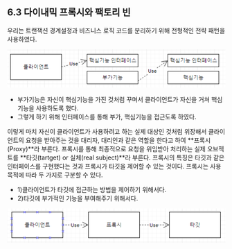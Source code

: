 ## 6.3 다이내믹 프록시와 팩토리 빈
우리는 트랜잭션 경계설정과 비즈니스 로직 코드를 분리하기 위해 전형적인 전략 패턴을 사용하였다.

<p align="center">
<img src="/images/Tobi/6.9.png"/>
</p>

- 부가기능은 자신이 핵심기능을 가진 것처럼 꾸며서 클라이언트가 자신을 거쳐 핵심기능을 사용하도록 했다.
- 그렇게 하기 위해 인터페이스를 통해 부가, 핵심기능을 접근도록 하였다.

이렇게 마치 자신이 클라이언트가 사용하려고 하는 실제 대상인 것처럼 위장해서 클라이언트의 요청을 받아주는 것을 대리자, 대리인과 같은 역할을 한다고 하여 **프록시(Proxy)**라 부른다. 
프록시를 통해 최종적으로 요청을 위임받아 처리하는 실제 오브젝트를 **타깃(tartget) or 실체(real subject)**라 부른다.
프록시의 특징은 타깃과 같은 인터페이스를 구현했다는 것과 프록시가 타깃을 제어할 수 있는 것이다.
프록시는 사용 목적에 따라 두 가지로 구분할 수 있다.
- 1)클라이언트가 타깃에 접근하는 방법을 제어하기 위해서다.
- 2)타깃에 부가적인 기능을 부여해주기 위해서다.

<p align="center">
<img src="/images/Tobi/6.10.png"/>
</p>

